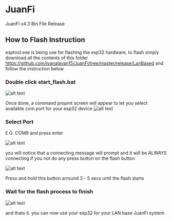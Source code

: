 # JuanFi

JuanFi v4.3 Bin File Release


## How to Flash Instruction
 
esptool.exe is being use for flashing the esp32 hardware, to flash simply download all the contents of this folder
https://github.com/ivanalayan15/JuanFi/tree/master/release/LanBased and follow the instruction below

### Double click start_flash.bat 

![alt text](https://github.com/ivanalayan15/JuanFi/blob/master/docs/JuanFi-Lan-FlashFile1.PNG?raw=true)

Once done, a command propmt screen will appear to let you select available com port for your esp32 device
![alt text](https://github.com/ivanalayan15/JuanFi/blob/master/docs/JuanFi-Lan-FlashFile2.PNG?raw=true)

### Select Port

E.G. COM9 and press enter

![alt text](https://github.com/ivanalayan15/JuanFi/blob/master/docs/JuanFi-Lan-FlashFile3.PNG?raw=true)

you will notice that a connecting message will prompt and it will be ALWAYS connecting if you not do any press button on the flash button

![alt text](https://github.com/ivanalayan15/JuanFi/blob/master/docs/JuanFi-Lan-FlashFile4.PNG?raw=true)

Press and hold this button arround 3 - 5 secs until the flash starts

### Wait for the flash process to finish 

![alt text](https://github.com/ivanalayan15/JuanFi/blob/master/docs/JuanFi-Lan-FlashFile5.PNG?raw=true)

and thats it. you can now use your esp32 for your LAN base JuanFi system
